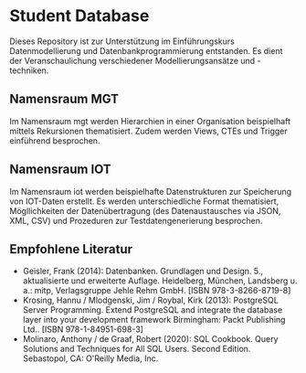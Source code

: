 
# Student Database
Dieses Repository ist zur Unterstützung im Einführungskurs Datenmodellierung und Datenbankprogrammierung entstanden. Es dient der Veranschaulichung verschiedener Modellierungsansätze und -techniken.

## Namensraum MGT
Im Namensraum mgt werden Hierarchien in  einer Organisation beispielhaft mittels Rekursionen thematisiert. Zudem werden Views, CTEs und Trigger einführend besprochen. 

## Namensraum IOT
Im Namensraum iot werden beispielhafte Datenstrukturen zur Speicherung von IOT-Daten erstellt. Es werden unterschiedliche Format thematisiert, Mögllichkeiten der Datenübertragung (des Datenaustausches via JSON, XML, CSV) und Prozeduren zur Testdatengenerierung besprochen. 

## Empfohlene Literatur
+ Geisler, Frank (2014): Datenbanken. Grundlagen und Design. 5., aktualisierte und erweiterte Auflage. Heidelberg, München, Landsberg u. a.: mitp, Verlagsgruppe Jehle Rehm GmbH. [ISBN 978-3-8266-8719-8] 
+ Krosing, Hannu / Mlodgenski, Jim / Roybal, Kirk (2013): PostgreSQL Server Programming. Extend PostgreSQL and integrate the database layer into your development framework Birmingham: Packt Publishing Ltd.. [ISBN 978-1-84951-698-3] 
+ Molinaro, Anthony / de Graaf, Robert (2020): SQL Cookbook. Query Solutions and Techniques for All SQL Users. Second Edition. Sebastopol, CA: O'Reilly Media, Inc. 
